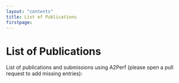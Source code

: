 ```yaml
---
layout: "contents"
title: List of Publications
firstpage:
---
```


# List of Publications

List of publications and submissions using A2Perf (please open a pull request to
add missing entries):
